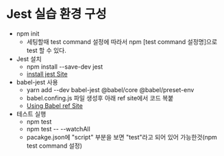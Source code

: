 

# Jest 실습 환경 구성 

* npm init
  - 세팅할때 test command 설정에 따라서 npm [test command 설정명]으로 test 할 수 있다. 
* Jest 설치 
  - npm install --save-dev jest
  - [install jest Site](https://jestjs.io/docs/en/getting-started)
* babel-jest 사용 
  - yarn add --dev babel-jest @babel/core @babel/preset-env
  - babel.confing.js 파일 생성후 아래 ref site에서 코드 복붙
  - [Using Babel ref Site](https://jestjs.io/docs/en/getting-started#using-babel)
* 테스트 실행 
  - npm test
  - npm test -- --watchAll
  - pacakge.json에 "script" 부분을 보면 "test"라고 되어 있어 가능한것(npm test command 설정)
